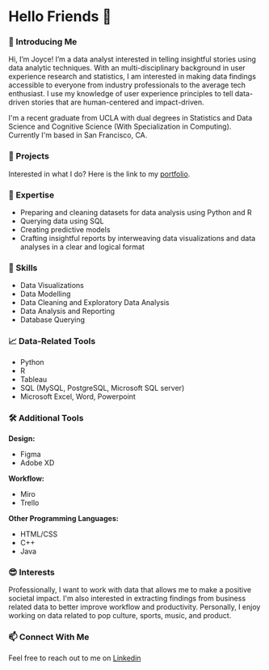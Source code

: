 # Hello Friends 👋

### 👀 Introducing Me
Hi, I’m Joyce! I’m a data analyst interested in telling insightful stories using data analytic techniques. With an multi-disciplinary background in user experience research and statistics, I am interested in making data findings accessible to everyone from industry professionals to the average tech enthusiast. I use my knowledge of user experience principles to tell data-driven stories that are human-centered and impact-driven.

I'm a recent graduate from UCLA with dual degrees in Statistics and Data Science and Cognitive Science (With Specialization in Computing). Currently I'm based in San Francisco, CA. 

### 📁 Projects
Interested in what I do? Here is the link to my [portfolio](https://github.com/joycemok/portfolio).

### 🌟 Expertise
- Preparing and cleaning datasets for data analysis using Python and R
- Querying data using SQL
- Creating predictive models
- Crafting insightful reports by interweaving data visualizations and data analyses in a clear and logical format

### 🤔 Skills
- Data Visualizations
- Data Modelling
- Data Cleaning and Exploratory Data Analysis
- Data Analysis and Reporting
- Database Querying
  
### 📈 Data-Related Tools
- Python 
- R
- Tableau 
- SQL (MySQL, PostgreSQL, Microsoft SQL server)
- Microsoft Excel, Word, Powerpoint

### 🛠️ Additional Tools
**Design:**
- Figma
- Adobe XD
  
**Workflow:**
- Miro
- Trello
  
**Other Programming Languages:**
- HTML/CSS
- C++
- Java

### 😎 Interests
Professionally, I want to work with data that allows me to make a positive societal impact. I'm also interested in extracting findings from business related data to better improve workflow and productivity. Personally, I enjoy working on data related to pop culture, sports, music, and product.

### 📫 Connect With Me
Feel free to reach out to me on [Linkedin](https://www.linkedin.com/in/joycemok8/)

<!--
**joycemok/joycemok** is a ✨ _special_ ✨ repository because its `README.md` (this file) appears on your GitHub profile.

Here are some ideas to get you started:

- 🔭 I’m currently working on ...
- 🌱 I’m currently learning ...
- 👯 I’m looking to collaborate on ...
- 🤔 I’m looking for help with ...
- 💬 Ask me about ...
- 📫 How to reach me: ...
- 😄 Pronouns: ...
- ⚡ Fun fact: ...
-->
